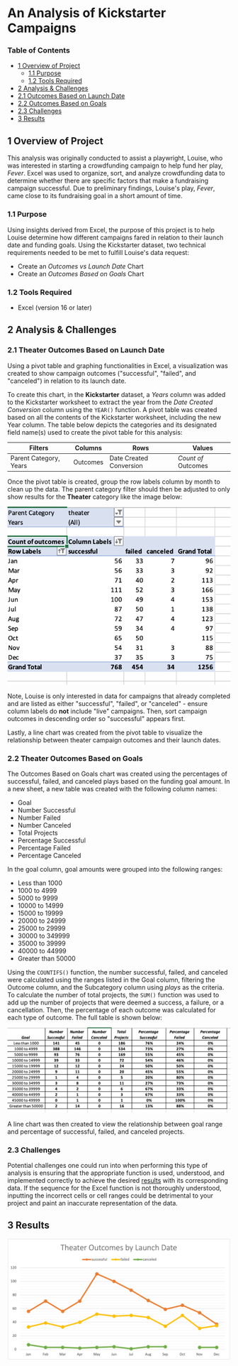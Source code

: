 # An Analysis of Kickstarter Campaigns

### Table of Contents
- [1 Overview of Project](#1-overview-of-project)
  - [1.1 Purpose](#11-purpose)
  - [1.2 Tools Required](#12-tools-required)
-  [2 Analysis & Challenges](#2-analysis--challenges)
  -  [2.1 Outcomes Based on Launch Date](#21-outcomes-based-on-launch-date)
  -  [2.2 Outcomes Based on Goals](#22-outcomes-based-on-goals)
  -  [2.3 Challenges](#23-challenges)
-  [3 Results](#3-results)

## 1 Overview of Project

This analysis was originally conducted to assist a playwright, Louise, who was interested in starting a crowdfunding campaign to help fund her play, *Fever*. Excel was used to organize, sort, and analyze crowdfunding data to determine whether there are specific factors that make a fundraising campaign successful. Due to preliminary findings, Louise's play, *Fever*, came close to its fundraising goal in a short amount of time. 

### 1.1 Purpose 

Using insights derived from Excel, the purpose of this project is to help Louise determine how different campaigns fared in relation to their launch date and funding goals. Using the Kickstarter dataset, two technical requirements needed to be met to fulfill Louise's data request:

- Create an *Outcomes vs Launch Date* Chart
- Create an *Outcomes Based on Goals* Chart

### 1.2 Tools Required 

- Excel (version 16 or later)

## 2 Analysis & Challenges 

### 2.1 Theater Outcomes Based on Launch Date

Using a pivot table and graphing functionalities in Excel, a visualization was created to show campaign outcomes ("successful", "failed", and "canceled") in relation to its launch date. 

To create this chart, in the **Kickstarter** dataset, a *Years* column was added to the Kickstarter worksheet to extract the year from the *Date Created Conversion* column using the `YEAR()` function. A pivot table was created based on all the contents of the Kickstarter worksheet, including the new Year column. The table below depicts the categories and its designated field name(s) used to create the pivot table for this analysis: 

Filters | Columns | Rows | Values
------- | ------- | ---- | ------
Parent Category, Years | Outcomes | Date Created Conversion | *Count of* Outcomes

Once the pivot table is created, group the row labels column by month to clean up the data. The parent category filter should then be adjusted to only show results for the **Theater** category like the image below: 

![](images/pivot_outcomes_vs_launch.png)

Note, Louise is only interested in data for campaigns that already completed and are listed as either "successful", "failed", or "canceled" - ensure column labels do **not** include "live" campaigns. Then, sort campaign outcomes in descending order so "successful" appears first. 

Lastly, a line chart was created from the pivot table to visualize the relationship between theater campaign outcomes and their launch dates. 

### 2.2 Theater Outcomes Based on Goals

The Outcomes Based on Goals chart was created using the percentages of successful, failed, and canceled plays based on the funding goal amount. In a new sheet, a new table was created with the following column names: 

- Goal
- Number Successful
- Number Failed
- Number Canceled
- Total Projects
- Percentage Successful
- Percentage Failed
- Percentage Canceled

In the goal column, goal amounts were grouped into the following ranges: 

- Less than 1000
- 1000 to 4999
- 5000 to 9999
- 10000 to 14999
- 15000 to 19999
- 20000 to 24999
- 25000 to 29999
- 30000 to 349999
- 35000 to 39999
- 40000 to 44999
- Greater than 50000


Using the `COUNTIFS()` function, the number successful, failed, and canceled were calculated using the ranges listed in the Goal column, filtering the Outcome column, and the Subcategory column using *plays* as the criteria. To calculate the number of total projects, the `SUM()` function was used to add up the number of projects that were deemed a success, a failure, or a cancellation. Then, the percentage of each outcome was calculated for each type of outcome. The full table is shown below: 

![](images/pivot_outcomes_vs_goals.png)

A line chart was then created to view the relationship between goal range and percentage of successful, failed, and canceled projects. 

### 2.3 Challenges

Potential challenges one could run into when performing this type of analysis is ensuring that the appropriate function is used, understood, and implemented correctly to achieve the desired [results](#3-results) with its corresponding data. If the sequence for the Excel function is not thoroughly understood, inputting the incorrect cells or cell ranges could be detrimental to your project and paint an inaccurate representation of the data. 

## 3 Results 


![](images/theater_outcomes_vs_launch.png)

